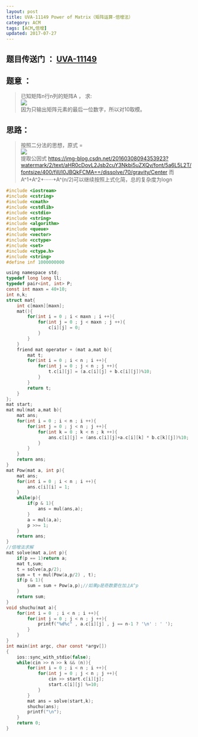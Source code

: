 ```yaml
---
layout: post
title: UVA-11149 Power of Matrix（矩阵运算-倍增法）
category: ACM
tags: [ACM,倍增]
updated: 2017-07-27
---
```


## 题目传送门 ： [UVA-11149](https://vjudge.net/problem/UVA-11149)

## 题意 ：
>已知矩阵n行n列的矩阵A ， 求:<br/>
![](https://img-blog.csdn.net/20160308092952312?watermark/2/text/aHR0cDovL2Jsb2cuY3Nkbi5uZXQv/font/5a6L5L2T/fontsize/400/fill/I0JBQkFCMA==/dissolve/70/gravity/Center)<br/>
因为只输出矩阵元素的最后一位数字，所以对10取模。<br/>
<!--more-->

## 思路：
>按照二分法的思想，原式 =<br/>
![](https://img-blog.csdn.net/20160308094241171?watermark/2/text/aHR0cDovL2Jsb2cuY3Nkbi5uZXQv/font/5a6L5L2T/fontsize/400/fill/I0JBQkFCMA==/dissolve/70/gravity/Center)<br/>
提取公因式
https://img-blog.csdn.net/20160308094353923?watermark/2/text/aHR0cDovL2Jsb2cuY3Nkbi5uZXQv/font/5a6L5L2T/fontsize/400/fill/I0JBQkFCMA==/dissolve/70/gravity/Center
而A^1+A^2+······+A^(n/2)可以继续按照上式化简，总的复杂度为logn<br/>

```c
#include <iostream>
#include <cstring>
#include <cmath>
#include <cstdlib>
#include <cstdio>
#include <string>
#include <algorithm>
#include <queue>
#include <vector>
#include <cctype>
#include <set>
#include <ctype.h>
#include <string>
#define inf 1000000000

using namespace std;
typedef long long ll;
typedef pair<int, int> P;
const int maxn = 40+10;
int n,k;
struct mat{
    int c[maxn][maxn];
    mat(){
        for(int i = 0 ; i < maxn ; i ++){
            for(int j = 0 ; j < maxn ; j ++){
                c[i][j] = 0;
            }
        }
    }
    friend mat operator + (mat a,mat b){
        mat t;
        for(int i = 0 ; i < n ; i ++){
            for(int j = 0 ; j < n ; j ++){
                t.c[i][j] = (a.c[i][j] + b.c[i][j])%10;
            }
        }
        return t;
    }
};
mat start;
mat mul(mat a,mat b){
    mat ans;
    for(int i = 0 ; i < n ; i ++){
        for(int j = 0 ; j < n ; j ++){
            for(int k = 0 ; k < n ; k ++){
                ans.c[i][j] = (ans.c[i][j]+a.c[i][k] * b.c[k][j])%10;
            }
        }
    }
    return ans;
}
mat Pow(mat a, int p){
    mat ans;
    for(int i = 0 ; i < n ; i ++){
        ans.c[i][i] = 1;
    }
    while(p){
        if(p & 1){
            ans = mul(ans,a);
        }
        a = mul(a,a);
        p >>= 1;
    }
    return ans;
}
//倍增法求解
mat solve(mat a,int p){
    if(p == 1)return a;
    mat t,sum;
    t = solve(a,p/2);
    sum = t + mul(Pow(a,p/2) , t);
    if(p & 1){
        sum = sum + Pow(a,p);//如果p是奇数要在加上A^p
    }
    return sum;
}
void shuchu(mat a){
    for(int i = 0  ; i < n ; i ++){
        for(int j = 0 ; j < n ; j ++){
            printf("%d%c" , a.c[i][j] , j == n-1 ? '\n' : ' ');
        }
    }
}
int main(int argc, char const *argv[])
{
    ios::sync_with_stdio(false);
    while(cin >> n >> k && (n)){
        for(int i = 0 ; i < n ; i ++){
            for(int j = 0 ; j < n ; j ++){
                cin >> start.c[i][j];
                start.c[i][j] %=10;
            }
        }
        mat ans = solve(start,k);
        shuchu(ans);
        printf("\n");
    }
    return 0;
}
```

